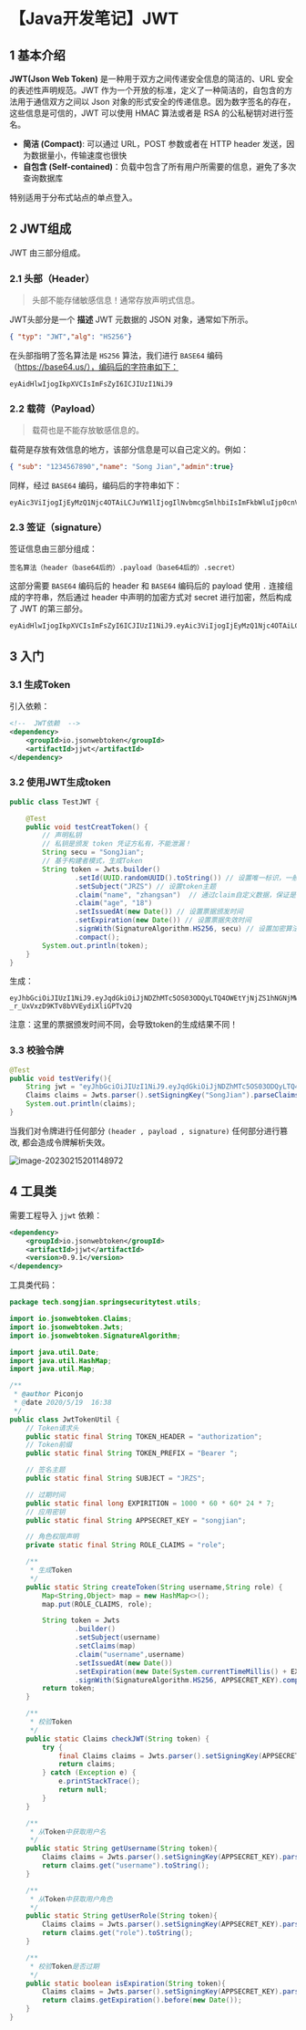 # 【Java开发笔记】JWT

## 1 基本介绍

**JWT(Json Web Token)** 是一种用于双方之间传递安全信息的简洁的、URL 安全的表述性声明规范。JWT 作为一个开放的标准，定义了一种简洁的，自包含的方法用于通信双方之间以 Json 对象的形式安全的传递信息。因为数字签名的存在，这些信息是可信的，JWT 可以使用 HMAC 算法或者是 RSA 的公私秘钥对进行签名。

- **简洁 (Compact)**: 可以通过 URL，POST 参数或者在 HTTP header 发送，因为数据量小，传输速度也很快
- **自包含 (Self-contained)**：负载中包含了所有用户所需要的信息，避免了多次查询数据库

特别适用于分布式站点的单点登入。

## 2 JWT组成

JWT 由三部分组成。

### 2.1 头部（Header）

> 头部不能存储敏感信息！通常存放声明式信息。

JWT头部分是一个 **描述** JWT 元数据的 JSON 对象，通常如下所示。

```json
{ "typ": "JWT","alg": "HS256"}
```

在头部指明了签名算法是 `HS256` 算法，我们进行 `BASE64` 编码（https://base64.us/），编码后的字符串如下：

```
eyAidHlwIjogIkpXVCIsImFsZyI6ICJIUzI1NiJ9
```

### 2.2 载荷（Payload）

> 载荷也是不能存放敏感信息的。

载荷是存放有效信息的地方，该部分信息是可以自己定义的。例如：

```json
{ "sub": "1234567890","name": "Song Jian","admin":true}
```

同样，经过 `BASE64` 编码，编码后的字符串如下：

```
eyAic3ViIjogIjEyMzQ1Njc4OTAiLCJuYW1lIjogIlNvbmcgSmlhbiIsImFkbWluIjp0cnVlfQ==
```

### 2.3 签证（signature）

签证信息由三部分组成：

``` 
签名算法（header（base64后的）.payload（base64后的）.secret）
```

这部分需要 `BASE64` 编码后的 header 和 `BASE64` 编码后的 payload 使用 `.` 连接组成的字符串，然后通过 header 中声明的加密方式对 secret 进行加密，然后构成了 JWT 的第三部分。

```
eyAidHlwIjogIkpXVCIsImFsZyI6ICJIUzI1NiJ9.eyAic3ViIjogIjEyMzQ1Njc4OTAiLCJuYW1lIjogIlNvbmcgSmlhbiIsImFkbWluIjp0cnVlfQ==.ZXlBaWMzVmlJam9nSWpFeU16UTFOamM0T1RBaUw=
```

## 3 入门

### 3.1 生成Token

引入依赖：

```xml
<!--  JWT依赖  -->
<dependency>
    <groupId>io.jsonwebtoken</groupId>
    <artifactId>jjwt</artifactId>
</dependency>
```

### 3.2 使用JWT生成token

```java
public class TestJWT {

    @Test
    public void testCreatToken() {
        // 声明私钥
        // 私钥是颁发 token 凭证方私有，不能泄漏！
        String secu = "SongJian";
        // 基于构建者模式，生成Token
        String token = Jwts.builder()
                .setId(UUID.randomUUID().toString()) // 设置唯一标识，一般是用户id
                .setSubject("JRZS") // 设置token主题
                .claim("name", "zhangsan")  // 通过claim自定义数据，保证是 key-value
                .claim("age", "18")
                .setIssuedAt(new Date()) // 设置票据颁发时间
                .setExpiration(new Date()) // 设置票据失效时间
                .signWith(SignatureAlgorithm.HS256, secu) // 设置加密算法 和 私钥
                .compact();
        System.out.println(token);
    }
}
```

生成：

```
eyJhbGciOiJIUzI1NiJ9.eyJqdGkiOiJjNDZhMTc5OS03ODQyLTQ4OWEtYjNjZS1hNGNjMWE2OTQxODAiLCJzdWIiOiJKUlpTIiwibmFtZSI6InpoYW5nc2FuIiwiYWdlIjoiMTgiLCJpYXQiOjE2NzY0NjI2MDMsImV4cCI6MTY3NjQ2MjYwM30.8krVtWzlcSZr-_r_UxVxzD9KTv8bVVEydiXliGPTv2Q
```

注意：这里的票据颁发时间不同，会导致token的生成结果不同！

### 3.3 校验令牌

```java
@Test
public void testVerify(){
    String jwt = "eyJhbGciOiJIUzI1NiJ9.eyJqdGkiOiJjNDZhMTc5OS03ODQyLTQ4OWEtYjNjZS1hNGNjMWE2OTQxODAiLCJzdWIiOiJKUlpTIiwibmFtZSI6InpoYW5nc2FuIiwiYWdlIjoiMTgiLCJpYXQiOjE2NzY0NjI2MDMsImV4cCI6MTY3NjQ2MjYwM30.8krVtWzlcSZr-_r_UxVxzD9KTv8bVVEydiXliGPTv2Q";
    Claims claims = Jwts.parser().setSigningKey("SongJian").parseClaimsJws(jwt).getBody();
    System.out.println(claims);
}
```

当我们对令牌进行任何部分 `(header , payload , signature)` 任何部分进行篡改, 都会造成令牌解析失效。

![image-20230215201148972](https://p.ipic.vip/t0jutp.png)

## 4 工具类

需要工程导入 `jjwt` 依赖：

```xml
<dependency>
    <groupId>io.jsonwebtoken</groupId>
    <artifactId>jjwt</artifactId>
    <version>0.9.1</version>
</dependency>
```

工具类代码：

```java
package tech.songjian.springsecuritytest.utils;

import io.jsonwebtoken.Claims;
import io.jsonwebtoken.Jwts;
import io.jsonwebtoken.SignatureAlgorithm;

import java.util.Date;
import java.util.HashMap;
import java.util.Map;

/**
 * @author Piconjo
 * @date 2020/5/19  16:38
 */
public class JwtTokenUtil {
    // Token请求头
    public static final String TOKEN_HEADER = "authorization";
    // Token前缀
    public static final String TOKEN_PREFIX = "Bearer ";

    // 签名主题
    public static final String SUBJECT = "JRZS";

    // 过期时间
    public static final long EXPIRITION = 1000 * 60 * 60* 24 * 7;
    // 应用密钥
    public static final String APPSECRET_KEY = "songjian";

    // 角色权限声明
    private static final String ROLE_CLAIMS = "role";

    /**
     * 生成Token
     */
    public static String createToken(String username,String role) {
        Map<String,Object> map = new HashMap<>();
        map.put(ROLE_CLAIMS, role);

        String token = Jwts
                .builder()
                .setSubject(username)
                .setClaims(map)
                .claim("username",username)
                .setIssuedAt(new Date())
                .setExpiration(new Date(System.currentTimeMillis() + EXPIRITION))
                .signWith(SignatureAlgorithm.HS256, APPSECRET_KEY).compact();
        return token;
    }

    /**
     * 校验Token
     */
    public static Claims checkJWT(String token) {
        try {
            final Claims claims = Jwts.parser().setSigningKey(APPSECRET_KEY).parseClaimsJws(token).getBody();
            return claims;
        } catch (Exception e) {
            e.printStackTrace();
            return null;
        }
    }

    /**
     * 从Token中获取用户名
     */
    public static String getUsername(String token){
        Claims claims = Jwts.parser().setSigningKey(APPSECRET_KEY).parseClaimsJws(token).getBody();
        return claims.get("username").toString();
    }

    /**
     * 从Token中获取用户角色
     */
    public static String getUserRole(String token){
        Claims claims = Jwts.parser().setSigningKey(APPSECRET_KEY).parseClaimsJws(token).getBody();
        return claims.get("role").toString();
    }

    /**
     * 校验Token是否过期
     */
    public static boolean isExpiration(String token){
        Claims claims = Jwts.parser().setSigningKey(APPSECRET_KEY).parseClaimsJws(token).getBody();
        return claims.getExpiration().before(new Date());
    }
}
```